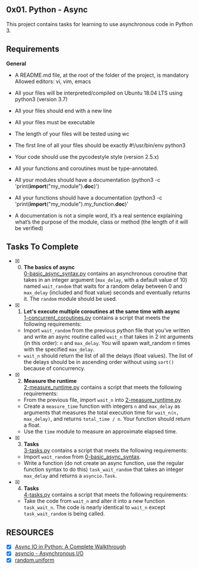 ## 0x01. Python - Async

This project contains tasks for learning to use asynchronous code in Python 3.

## Requirements

**General**

- A README.md file, at the root of the folder of the project, is mandatory
Allowed editors: vi, vim, emacs

- All your files will be interpreted/compiled on Ubuntu 18.04 LTS using python3 (version 3.7)

- All your files should end with a new line

- All your files must be executable

- The length of your files will be tested using wc

- The first line of all your files should be exactly #!/usr/bin/env python3

- Your code should use the pycodestyle style (version 2.5.x)

- All your functions and coroutines must be type-annotated.

- All your modules should have a documentation (python3 -c 'print(__import__("my_module").__doc__)')

- All your functions should have a documentation (python3 -c 'print(__import__("my_module").my_function.__doc__)'

- A documentation is not a simple word, it’s a real sentence explaining what’s the purpose of the module, class or method (the length of it will be verified)

## Tasks To Complete

+ [x] 0. **The basics of async**<br/>[0-basic_async_syntax.py](0-basic_async_syntax.py) contains an asynchronous coroutine that takes in an integer argument (`max_delay`, with a default value of 10) named `wait_random` that waits for a random delay between 0 and `max_delay` (included and float value) seconds and eventually returns it. The `random` module should be used.

+ [x] 1. **Let's execute multiple coroutines at the same time with async**<br/>[1-concurrent_coroutines.py](1-concurrent_coroutines.py) contains a script that meets the following requirements:
  + Import `wait_random` from the previous python file that you’ve written and write an async routine called `wait_n` that takes in 2 int arguments (in this order): `n` and `max_delay`. You will spawn wait_random n times with the specified `max_delay`.
  + `wait_n` should return the list of all the delays (float values). The list of the delays should be in ascending order without using `sort()` because of concurrency.

+ [x] 2. **Measure the runtime**<br/>[2-measure_runtime.py](2-measure_runtime.py) contains a script that meets the following requirements:
  + From the previous file, import `wait_n` into [2-measure_runtime.py](2-measure_runtime.py).
  + Create a `measure_time` function with integers `n` and `max_delay` as arguments that measures the total execution time for `wait_n(n, max_delay)`, and returns `total_time / n`. Your function should return a float.
  + Use the `time` module to measure an approximate elapsed time.

+ [x] 3. **Tasks**<br/>[3-tasks.py](3-tasks.py) contains a script that meets the following requirements:
  + Import `wait_random` from [0-basic_async_syntax](0-basic_async_syntax).
  + Write a function (do not create an async function, use the regular function syntax to do this) `task_wait_random` that takes an integer `max_delay` and returns a `asyncio.Task`.

+ [x] 4. **Tasks**<br/>[4-tasks.py](4-tasks.py) contains a script that meets the following requirements:
  + Take the code from `wait_n` and alter it into a new function `task_wait_n`. The code is nearly identical to `wait_n` except `task_wait_random` is being called.


## RESOURCES
+ [x] [Async IO in Python: A Complete Walkthrough](https://intranet.alxswe.com/rltoken/zYkXScziW1D5rNdNEvObjQ)
+ [x] [asyncio - Asynchronous I/O](https://intranet.alxswe.com/rltoken/aZUO4GiWHbPIrVBIwptFAw)
+ [x] [random.uniform](https://intranet.alxswe.com/rltoken/72mVf1s8rx2ih_U2WjBmaA)
